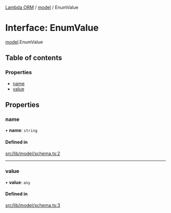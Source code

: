 [Lambda ORM](../README.md) / [model](../modules/model.md) / EnumValue

# Interface: EnumValue

[model](../modules/model.md).EnumValue

## Table of contents

### Properties

- [name](model.EnumValue.md#name)
- [value](model.EnumValue.md#value)

## Properties

### name

• **name**: `string`

#### Defined in

[src/lib/model/schema.ts:2](https://github.com/FlavioLionelRita/lambda-orm/blob/8e54723/src/lib/model/schema.ts#L2)

___

### value

• **value**: `any`

#### Defined in

[src/lib/model/schema.ts:3](https://github.com/FlavioLionelRita/lambda-orm/blob/8e54723/src/lib/model/schema.ts#L3)
